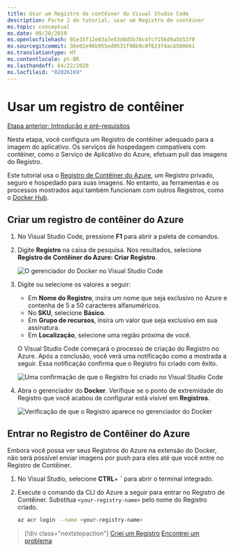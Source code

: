 ```yaml
---
title: Usar um Registro de contêiner do Visual Studio Code
description: Parte 2 do tutorial, usar um Registro de contêiner
ms.topic: conceptual
ms.date: 09/20/2019
ms.openlocfilehash: 01e35f12e83a7e53d6d5b78c4fcf156d9a5b53f0
ms.sourcegitcommit: 36e02e96b955ed0531f98b9c0f623f4acb508661
ms.translationtype: HT
ms.contentlocale: pt-BR
ms.lasthandoff: 04/22/2020
ms.locfileid: "82026169"
---
```

# <a name="use-a-container-registry"></a>Usar um registro de contêiner

[Etapa anterior: Introdução e pré-requisitos](tutorial-vscode-docker-node-01.md)

Nesta etapa, você configura um Registro de contêiner adequado para a imagem do aplicativo. Os serviços de hospedagem compatíveis com contêiner, como o Serviço de Aplicativo do Azure, efetuam pull das imagens do Registro.

Este tutorial usa o [Registro de Contêiner do Azure](https://azure.microsoft.com/services/container-registry/), um Registro privado, seguro e hospedado para suas imagens. No entanto, as ferramentas e os processos mostrados aqui também funcionam com outros Registros, como o [Docker Hub](https://hub.docker.com/).

## <a name="create-an-azure-container-registry"></a>Criar um registro de contêiner do Azure

1. No Visual Studio Code, pressione **F1** para abrir a paleta de comandos.

1. Digite **Registro** na caixa de pesquisa. Nos resultados, selecione **Registro de Contêiner do Azure: Criar Registro**.

   ![O gerenciador do Docker no Visual Studio Code](media/deploy-containers/docker-create-registry.jpg)

1. Digite ou selecione os valores a seguir:

    - Em **Nome do Registro**, insira um nome que seja exclusivo no Azure e contenha de 5 a 50 caracteres alfanuméricos.
    - No **SKU**, selecione **Básico**.
    - Em **Grupo de recursos**, insira um valor que seja exclusivo em sua assinatura.
    - Em **Localização**, selecione uma região próxima de você.

    O Visual Studio Code começará o processo de criação do Registro no Azure. Após a conclusão, você verá uma notificação como a mostrada a seguir. Essa notificação confirma que o Registro foi criado com êxito.

   ![Uma confirmação de que o Registro foi criado no Visual Studio Code](media/deploy-containers/registry-created.jpg)

1. Abra o gerenciador do **Docker**. Verifique se o ponto de extremidade do Registro que você acabou de configurar está visível em **Registros**.

   ![Verificação de que o Registro aparece no gerenciador do Docker](media/deploy-containers/docker-explorer-registry.jpg)

## <a name="sign-in-to-azure-container-registry"></a>Entrar no Registro de Contêiner do Azure

Embora você possa ver seus Registros do Azure na extensão do Docker, não será possível enviar imagens por push para eles até que você entre no Registro de Contêiner.

1. No Visual Studio, selecione **CTRL**+ **`** para abrir o terminal integrado.

1. Execute o comando da CLI do Azure a seguir para entrar no Registro de Contêiner. Substitua `<your-registry-name>` pelo nome do Registro criado.

    ```bash
    az acr login --name <your-registry-name>
    ```

> [!div class="nextstepaction"]
> [Criei um Registro](tutorial-vscode-docker-node-03.md) [Encontrei um problema](https://www.research.net/r/PWZWZ52?tutorial=docker-extension&step=create-registry)
 